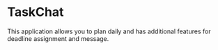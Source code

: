 # TaskChat
This application allows you to plan daily and has additional features for deadline assignment and message.
